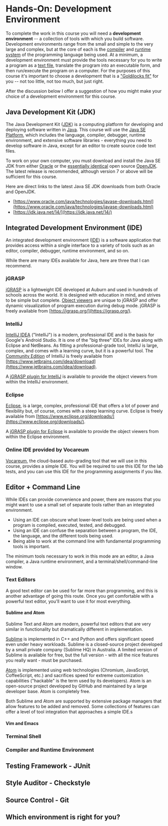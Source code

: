 # Hands-On: Development Environment

To complete the work in this course you will need a **development
environment** -- a collection of  tools with which you build software.
Development environments range from the small and simple to the very large and
complex, but at the core of each is the
[compiler](https://en.wikipedia.org/wiki/Compiler) and 
[runtime system](https://en.wikipedia.org/wiki/Runtime_system) of the programming
language being used. At a minimum, a development environment must provide the
tools necessary for you to write a program as a 
[text file](https://en.wikipedia.org/wiki/Text_file), translate the program into an
executable form, and then run/execute the program on a computer. For the
purposes of this course it's important to choose a development that is a
["Goldilocks fit"](https://en.wikipedia.org/wiki/Goldilocks_principle) for you
-- not too little, not too much, but just right.

After the discussion below I offer a suggestion of how you might make your choice of a development environment for this course.


## Java Development Kit (JDK)

The Java Development Kit
([JDK](https://en.wikipedia.org/wiki/Java_Development_Kit)) is a computing
platform for developing and deploying software written in
[Java](https://en.wikipedia.org/wiki/Java_(programming_language)). This course
will use the [Java SE
Platform](https://www.oracle.com/java/technologies/platform-glance.html),
which includes the language, compiler, debugger, runtime environment, and
extensive software libraries - everything you need to develop software in
Java, except for an editor to create source code text files.

To work on your own computer, you must download and install the Java SE JDK
from either
[Oracle](https://www.oracle.com/technetwork/java/javase/overview/index.html)
or the [essentially identical](https://blogs.oracle.com/java-platform-group/oracle-jdk-releases-for-java-11-and-later)
open source [OpenJDK](https://openjdk.java.net/). The latest release is
recommended, although version 7 or above will be sufficient for this course.

Here are direct links to the latest Java SE JDK downloads from both Oracle and OpenJDK.

- [https://www.oracle.com/java/technologies/javase-downloads.html](https://www.oracle.com/java/technologies/javase-downloads.html)
- [https://jdk.java.net/14/](https://jdk.java.net/14/)

## Integrated Development Environment (IDE)

An integrated development environment
([IDE](https://en.wikipedia.org/wiki/Integrated_development_environment)) is a
software application that provides access within a single interface to a
variety of tools such as an editor, compiler, debugger, runtime environment,
and so on.

While there are many IDEs available for Java, here are three that I can recommend.

### jGRASP

[jGRASP](https://jgrasp.org/) is a lightweight IDE developed at Auburn and used in hundreds of schools across the world. It is designed with education in mind, and strives to be simple but complete. [Object viewers](https://jgrasp.org/viewers.html) are unique to jGRASP and offer dynamic visualization of program execution during debug mode. jGRASP is freely available from [https://jgrasp.org/](https://jgrasp.org/).

### IntelliJ

[IntelliJ IDEA](https://www.jetbrains.com/idea/) ("IntelliJ") is a modern,
professional IDE and is the basis for Google's Android Studio. It is one of the "big
three" IDEs for Java along with Eclipse and NetBeans. As fitting a professional-grade
tool, IntelliJ is large, complex, and comes with a learning curve, but it is a
powerful tool. 
The [Community Edition](https://www.jetbrains.org/pages/viewpage.action?pageId=983211)
of IntelliJ is freely available 
from [https://www.jetbrains.com/idea/download](https://www.jetbrains.com/idea/download).

A [jGRASP plugin for IntelliJ](https://jgrasp.org/ij_plugin.html) is available
to provide the object viewers from within the IntelliJ environment. 

### Eclipse

[Eclipse](https://www.eclipse.org/), is a large, complex, professional IDE that
offers a lot of power and flexibility but, of course, comes with a steep learning 
curve. Eclipse is freely available 
from [https://www.eclipse.org/downloads/](https://www.eclipse.org/downloads/).

A [jGRASP plugin for Eclipse](https://jgrasp.org/eclipse_plugin.html) is available
to provide the object viewers from within the Eclipse environment. 

### Online IDE provided by Vocareum

[Vocareum](https://www.vocareum.com/), the cloud-based auto-grading tool that
we will use in this course, provides a simple IDE. You will be required to use
this IDE for the lab tests, and you can use this IDE for the programming
assignments if you like.


## Editor + Command Line

While IDEs can provide convenience and power, there are reasons that you might
want to use a small set of separate tools rather than an integrated
environment.

- Using an IDE can obscure what lower-level tools are being used when a program is compiled, executed, tested, and debugged.
- Using an IDE can confuse the separation between a program, the IDE, the language, and the different tools being used.
- Being able to work at the command line with fundamental programming tools is important.

The minimum tools necessary to work in this mode are an editor, a Java compiler, a Java runtime environment, and a terminal/shell/command-line window.

### Text Editors

A good text editor can be used for far more than programming, and this is another advantage of going this route. Once you get comfortable with a powerful text editor, you'll want to use it for most everything.

#### Sublime and Atom

Sublime Text and Atom are modern, powerful text editors that are very similar in functionality but dramatically different in implementation. 

[Sublime](https://www.sublimetext.com/) is implemented in C++ and Python and offers significant speed even under heavy workloads. Sublime is a closed-source project developed by a small private company (Sublime HQ) in Australia. A limited version of Sublime is available for free, but the full version - with all the nice features you really want - must be purchased.

[Atom](https://atom.io/) is implemented using web technologies (Chromium, JavaScript, CoffeeScript, etc.) and sacrifices speed for extreme customization capabilities ("hackable" is the term used by its developers). Atom is an open-source project developed by GitHub and maintained by a large developer base. Atom is completely free.

Both Sublime and Atom are supported by extensive package managers that allow features to be added and removed. Some collections of features can offer a level of tool integration that approaches a simple IDE.s

#### Vim and Emacs
 


### Terminal Shell

### Compiler and Runtime Environment


## Testing Framework - JUnit


## Style Auditor - Checkstyle


## Source Control - Git


## Which environment is right for you?


